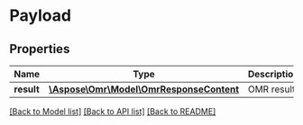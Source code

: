 # Payload

## Properties
Name | Type | Description | Notes
------------ | ------------- | ------------- | -------------
**result** | [**\Aspose\Omr\Model\OmrResponseContent**](OmrResponseContent.md) | OMR result | [optional] 

[[Back to Model list]](../../README.md#documentation-for-models) [[Back to API list]](../../README.md#documentation-for-api-endpoints) [[Back to README]](../../README.md)


